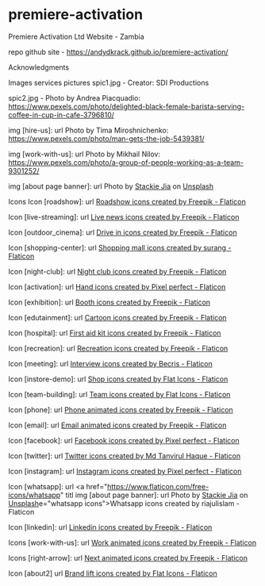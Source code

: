 # premiere-activation
Premiere Activation Ltd Website - Zambia

repo github site -  https://andydkrack.github.io/premiere-activation/

Acknowledgments

Images
  services pictures
  spic1.jpg - Creator: SDI Productions

  spic2.jpg - Photo by Andrea Piacquadio: https://www.pexels.com/photo/delighted-black-female-barista-serving-coffee-in-cup-in-cafe-3796810/

  img [hire-us]: url Photo by Tima Miroshnichenko: https://www.pexels.com/photo/man-gets-the-job-5439381/

  img [work-with-us]: url Photo by Mikhail Nilov: https://www.pexels.com/photo/a-group-of-people-working-as-a-team-9301252/

  img [about page banner]: url Photo by <a href="https://unsplash.com/@stackia?utm_source=unsplash&utm_medium=referral&utm_content=creditCopyText">Stackie Jia</a> on <a href="https://unsplash.com/s/photos/stage?utm_source=unsplash&utm_medium=referral&utm_content=creditCopyText">Unsplash</a>


Icons
  Icon [roadshow]: url <a href="https://www.flaticon.com/free-icons/roadshow" title="roadshow icons">Roadshow icons created by Freepik - Flaticon</a>

  Icon [live-streaming]: url <a href="https://www.flaticon.com/free-icons/live-news" title="live news icons">Live news icons created by Freepik - Flaticon</a>

  Icon [outdoor_cinema]: url <a href="https://www.flaticon.com/free-icons/drive-in" title="drive in icons">Drive in icons created by Freepik - Flaticon</a>

  Icon [shopping-center]: url <a href="https://www.flaticon.com/free-icons/shopping-mall" title="shopping mall icons">Shopping mall icons created by surang - Flaticon</a>

  Icon [night-club]: url <a href="https://www.flaticon.com/free-icons/night-club" title="night club icons">Night club icons created by Freepik - Flaticon</a>

  Icon [activation]: url <a href="https://www.flaticon.com/free-icons/hand" title="hand icons">Hand icons created by Pixel perfect - Flaticon</a>

  Icon [exhibition]: url <a href="https://www.flaticon.com/free-icons/booth" title="Booth icons">Booth icons created by Freepik - Flaticon</a>

  Icon [edutainment]: url <a href="https://www.flaticon.com/free-icons/cartoon" title="cartoon icons">Cartoon icons created by Freepik - Flaticon</a>

  Icon [hospital]: url <a href="https://www.flaticon.com/free-icons/first-aid-kit" title="first aid kit icons">First aid kit icons created by Freepik - Flaticon</a>

  Icon [recreation]: url <a href="https://www.flaticon.com/free-icons/recreation" title="recreation icons">Recreation icons created by Freepik - Flaticon</a>

  Icon [meeting]: url <a href="https://www.flaticon.com/free-icons/interview" title="interview icons">Interview icons created by Becris - Flaticon</a>

  Icon [instore-demo]: url <a href="https://www.flaticon.com/free-icons/shop" title="shop icons">Shop icons created by Flat Icons - Flaticon</a>

  Icon [team-building]: url <a href="https://www.flaticon.com/free-icons/team" title="team icons">Team icons created by Flat Icons - Flaticon</a>

  Icon [phone]: url <a href="https://www.flaticon.com/free-animated-icons/phone" title="phone animated icons">Phone animated icons created by Freepik - Flaticon</a>

  Icon [email]: url <a href="https://www.flaticon.com/free-animated-icons/email" title="email animated icons">Email animated icons created by Freepik - Flaticon</a>

  Icon [facebook]: url <a href="https://www.flaticon.com/free-icons/facebook" title="facebook icons">Facebook icons created by Pixel perfect - Flaticon</a>

  Icon [twitter]: url <a href="https://www.flaticon.com/free-icons/twitter" title="twitter icons">Twitter icons created by Md Tanvirul Haque - Flaticon</a>

  Icon [instagram]: url <a href="https://www.flaticon.com/free-icons/instagram" title="instagram icons">Instagram icons created by Pixel perfect - Flaticon</a>

  Icon [whatsapp]: url <a href="https://www.flaticon.com/free-icons/whatsapp" titl  img [about page banner]: url Photo by <a href="https://unsplash.com/@stackia?utm_source=unsplash&utm_medium=referral&utm_content=creditCopyText">Stackie Jia</a> on <a href="https://unsplash.com/s/photos/stage?utm_source=unsplash&utm_medium=referral&utm_content=creditCopyText">Unsplash</a>e="whatsapp icons">Whatsapp icons created by riajulislam - Flaticon</a>

  Icon [linkedin]: url <a href="https://www.flaticon.com/free-icons/linkedin" title="linkedin icons">Linkedin icons created by Freepik - Flaticon</a>

  Icons [work-with-us]: url <a href="https://www.flaticon.com/free-icons/work" title="work animated icons">Work animated icons created by Freepik - Flaticon</a>

  Icons [right-arrow]: url <a href="https://www.flaticon.com/free-icons/next" title="next animated icons">Next animated icons created by Freepik - Flaticon</a>

  Icon [about2] url <a href="https://www.flaticon.com/free-icons/brand-lift" title="brand lift icons">Brand lift icons created by Flat Icons - Flaticon</a>


